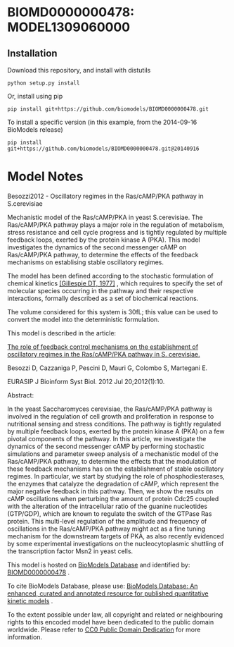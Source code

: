 # BIOMD0000000478: MODEL1309060000

## Installation

Download this repository, and install with distutils

`python setup.py install`

Or, install using pip

`pip install git+https://github.com/biomodels/BIOMD0000000478.git`

To install a specific version (in this example, from the 2014-09-16 BioModels release)

`pip install git+https://github.com/biomodels/BIOMD0000000478.git@20140916`


# Model Notes


Besozzi2012 - Oscillatory regimes in the Ras/cAMP/PKA pathway in S.cerevisiae

Mechanistic model of the Ras/cAMP/PKA in yeast S.cerevisiae. The Ras/cAMP/PKA
pathway plays a major role in the regulation of metabolism, stress resistance
and cell cycle progress and is tightly regulated by multiple feedback loops,
exerted by the protein kinase A (PKA). This model investigates the dynamics of
the second messenger cAMP on Ras/cAMP/PKA pathway, to determine the effects of
the feedback mechanisms on establising stable oscillatory regimes.

The model has been defined according to the stochastic formulation of chemical
kinetics [[Gillespie DT,
1977]](http://identifiers.org/doi/10.1021/j100540a008) , which requires to
specify the set of molecular species occurring in the pathway and their
respective interactions, formally described as a set of biochemical reactions.

The volume considered for this system is 30fL; this value can be used to
convert the model into the deterministic formulation.

This model is described in the article:

[The role of feedback control mechanisms on the establishment of oscillatory
regimes in the Ras/cAMP/PKA pathway in S.
cerevisiae.](http://identifiers.org/pubmed/22818197)

Besozzi D, Cazzaniga P, Pescini D, Mauri G, Colombo S, Martegani E.

EURASIP J Bioinform Syst Biol. 2012 Jul 20;2012(1):10.

Abstract:

In the yeast Saccharomyces cerevisiae, the Ras/cAMP/PKA pathway is involved in
the regulation of cell growth and proliferation in response to nutritional
sensing and stress conditions. The pathway is tightly regulated by multiple
feedback loops, exerted by the protein kinase A (PKA) on a few pivotal
components of the pathway. In this article, we investigate the dynamics of the
second messenger cAMP by performing stochastic simulations and parameter sweep
analysis of a mechanistic model of the Ras/cAMP/PKA pathway, to determine the
effects that the modulation of these feedback mechanisms has on the
establishment of stable oscillatory regimes. In particular, we start by
studying the role of phosphodiesterases, the enzymes that catalyze the
degradation of cAMP, which represent the major negative feedback in this
pathway. Then, we show the results on cAMP oscillations when perturbing the
amount of protein Cdc25 coupled with the alteration of the intracellular ratio
of the guanine nucleotides (GTP/GDP), which are known to regulate the switch
of the GTPase Ras protein. This multi-level regulation of the amplitude and
frequency of oscillations in the Ras/cAMP/PKA pathway might act as a fine
tuning mechanism for the downstream targets of PKA, as also recently evidenced
by some experimental investigations on the nucleocytoplasmic shuttling of the
transcription factor Msn2 in yeast cells.

This model is hosted on [BioModels Database](http://www.ebi.ac.uk/biomodels/)
and identified by:
[BIOMD0000000478](http://identifiers.org/biomodels.db/BIOMD0000000478) .

To cite BioModels Database, please use: [BioModels Database: An enhanced,
curated and annotated resource for published quantitative kinetic
models](http://identifiers.org/pubmed/20587024) .

To the extent possible under law, all copyright and related or neighbouring
rights to this encoded model have been dedicated to the public domain
worldwide. Please refer to [CC0 Public Domain
Dedication](http://creativecommons.org/publicdomain/zero/1.0/) for more
information.



